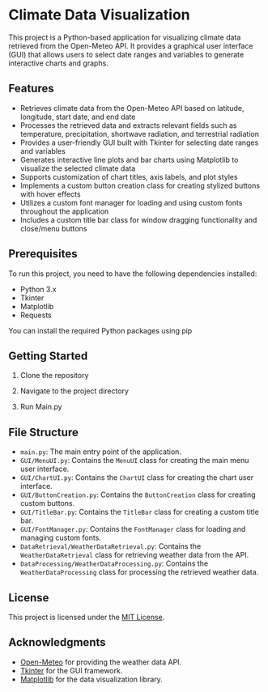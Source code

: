 # Climate Data Visualization

This project is a Python-based application for visualizing climate data retrieved from the Open-Meteo API. It provides a graphical user interface (GUI) that allows users to select date ranges and variables to generate interactive charts and graphs.

## Features

- Retrieves climate data from the Open-Meteo API based on latitude, longitude, start date, and end date
- Processes the retrieved data and extracts relevant fields such as temperature, precipitation, shortwave radiation, and terrestrial radiation
- Provides a user-friendly GUI built with Tkinter for selecting date ranges and variables
- Generates interactive line plots and bar charts using Matplotlib to visualize the selected climate data
- Supports customization of chart titles, axis labels, and plot styles
- Implements a custom button creation class for creating stylized buttons with hover effects
- Utilizes a custom font manager for loading and using custom fonts throughout the application
- Includes a custom title bar class for window dragging functionality and close/menu buttons

## Prerequisites

To run this project, you need to have the following dependencies installed:

- Python 3.x
- Tkinter
- Matplotlib
- Requests

You can install the required Python packages using pip

## Getting Started

1. Clone the repository

2. Navigate to the project directory

3. Run Main.py

## File Structure

- `main.py`: The main entry point of the application.
- `GUI/MenuUI.py`: Contains the `MenuUI` class for creating the main menu user interface.
- `GUI/ChartUI.py`: Contains the `ChartUI` class for creating the chart user interface.
- `GUI/ButtonCreation.py`: Contains the `ButtonCreation` class for creating custom buttons.
- `GUI/TitleBar.py`: Contains the `TitleBar` class for creating a custom title bar.
- `GUI/FontManager.py`: Contains the `FontManager` class for loading and managing custom fonts.
- `DataRetrieval/WeatherDataRetrieval.py`: Contains the `WeatherDataRetrieval` class for retrieving weather data from the API.
- `DataProcessing/WeatherDataProcessing.py`: Contains the `WeatherDataProcessing` class for processing the retrieved weather data.

## License

This project is licensed under the [MIT License](LICENSE).

## Acknowledgments

- [Open-Meteo](https://open-meteo.com/) for providing the weather data API.
- [Tkinter](https://docs.python.org/3/library/tkinter.html) for the GUI framework.
- [Matplotlib](https://matplotlib.org/) for the data visualization library.